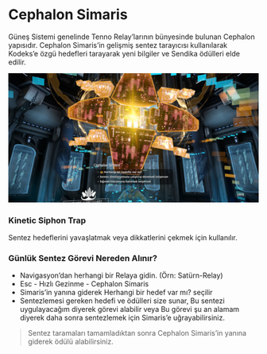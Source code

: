 # Cephalon Simaris

Güneş Sistemi genelinde Tenno Relay’larının bünyesinde bulunan Cephalon yapısıdır. Cephalon Simaris’in gelişmiş sentez tarayıcısı kullanılarak Kodeks’e özgü hedefleri tarayarak yeni bilgiler ve Sendika ödülleri elde edilir.

![](../../.gitbook/assets/assets_-lgoamcq2h0squvaydqb_-lhznolo0rpkxafjwfkp_-lhzo7s4zz7oxmsi7laq_1.webp)

### Kinetic Siphon Trap

Sentez hedeflerini yavaşlatmak veya dikkatlerini çekmek için kullanılır.

### Günlük Sentez Görevi Nereden Alınır?

* Navigasyon’dan herhangi bir Relaya gidin. \(Örn: Satürn-Relay\)
* Esc - Hızlı Gezinme - Cephalon Simaris
* Simaris’in yanına giderek Herhangi bir hedef var mı? seçilir
* Sentezlemesi gereken hedefi ve ödülleri size sunar, Bu sentezi uygulayacağım diyerek görevi alabilir veya Bu görevi şu an alamam diyerek daha sonra sentezlemek için Simaris’e uğrayabilirsiniz.

> Sentez taramaları tamamladıktan sonra Cephalon Simaris’in yanına giderek ödülü alabilirsiniz.

